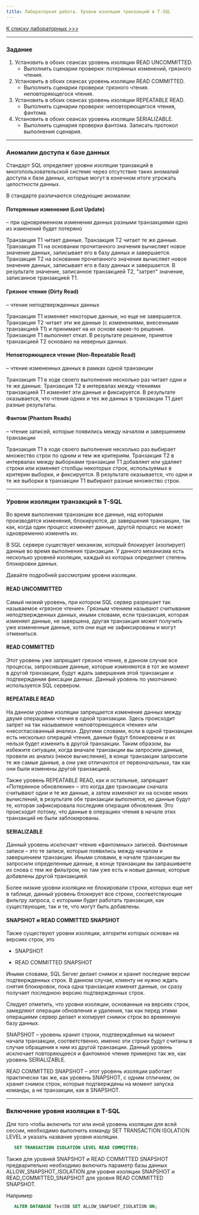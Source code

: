 ```yaml
---
title: Лабораторная работа. Уровни изоляции транзакций в T-SQL
---
```


[К списку лабораторных >>>](../README.md)

---

### Задание

1. Установить в обоих сеансах уровень изоляции READ UNCOMMITTED. 
   * Выполнить сценарии проверки: потерянных изменений, грязного чтения.
2. Установить в обоих сеансах уровень изоляции READ COMMITTED. 
   * Выполнить сценарии проверки: грязного чтения. неповторяющегося чтения.
3. Установить в обоих сеансах уровень изоляции REPEATABLE READ. 
   * Выполнить сценарии проверки: неповторяющегося чтения, фантома.
4. Установить в обоих сеансах уровень изоляции SERIALIZABLE. 
   * Выполнить сценария проверки фантома. Записать протокол выполнения сценария.

---

### Аномалии доступа к базе данных

Стандарт SQL определяет уровни изоляции транзакций в многопользовательской системе 
через отсутствие таких аномалий доступа к базе данных, 
которые могут в конечном итоге угрожать целостности данных. 

В стандарте различаются следующие аномалии: 

#### Потерянные изменения (Lost Update)

– при одновременном изменении данных разными транзакциями одно из изменений будет потеряно

Транзакция Т1 читает данные. Транзакция Т2 читает те же данные.
Транзакция T1 на основании прочитанного значения вычисляет новое значение данных, записывает его в базу данных и завершается. 
Транзакция T2 на основании прочитанного значения вычисляет новое значение данных, записывает его в базу данных и завершается. 
В результате значение, записанное транзакцией Т2, "затрет" значение, записанное транзакцией Т1. 

#### Грязное чтение (Dirty Read)

– чтение неподтвержденных данных
 
Транзакция Т1 изменяет некоторые данные, но еще не завершается. 
Транзакция Т2 читает эти же данные (с изменениями, внесенными транзакцией Т1) 
и принимает на их основе какие-то решения. Транзакция Т1 выполняет откат. 
В результате решение, принятое транзакцией Т2 основано на неверных данных. 

#### Неповторяющееся чтение (Non-Repeatable Read)

– чтение измененных данных в рамках одной транзакции

Транзакция Т1 в ходе своего выполнения несколько раз читает одни и те же данные. 
Транзакция Т2 в интервалах между чтениями транзакцией Т1 изменяет эти данные и фиксируется.
В результате оказывается, что чтения одних и тех же данных в транзакции Т1 дает разные результаты. 

#### Фантом (Phantom Reads)

– чтение записей, которые появились между началом и завершением транзакции

Транзакция Т1 в ходе своего выполнения несколько раз выбирает множество строк по одним и тем же критериям.
Транзакция Т2 в интервалах между выборками транзакции Т1 добавляет или удаляет строки или изменяет столбцы некоторых строк, 
используемых в критерии выборки, и фиксируется. 
В результате оказывается, что одни и те же выборки в транзакции Т1 выбирают разные множество строк.

---

### Уровни изоляции транзакций в T-SQL

Во время выполнения транзакции все данные, над которыми производятся изменения, 
блокируются, до завершения транзакции, так как, когда один процесс изменяет данные, 
другой процесс не может одновременно изменять их. 

В SQL сервере существует механизм, который блокирует (изолирует) данные во время выполнения транзакции. 
У данного механизма есть несколько уровней изоляции, каждый из которых определяет степень блокировки данных.

Давайте подробней рассмотрим уровни изоляции.

#### READ UNCOMMITTED

Самый низкий уровень, при котором SQL сервер разрешает так называемое «грязное чтение». 
Грязным чтением называют считывание неподтвержденных данных, иными словами, 
если транзакция, которая изменяет данные, не завершена, другая транзакция может получить
уже измененные данные, хотя они еще не зафиксированы и могут отмениться.

#### READ COMMITTED

Этот уровень уже запрещает грязное чтение, в данном случае все процессы, запросившие данные, 
которые изменяются в тот же момент в другой транзакции, будут ждать завершения этой транзакции
и подтверждения фиксации данных. Данный уровень по умолчанию используется SQL сервером.

#### REPEATABLE READ

На данном уровне изоляции запрещается изменение данных между двумя операциями чтения в одной транзакции. 
Здесь происходит запрет на так называемое «неповторяющееся чтение» или «несогласованный анализ». 
Другими словами, если в одной транзакции есть несколько операций чтения, данные будут блокированы и 
их нельзя будет изменить в другой транзакции. Таким образом, вы избежите ситуации, когда вначале транзакции 
вы запросили данные, провели их анализ (некое вычисление), в конце транзакции запросили те же самые данные,
а они уже отличаются от первоначальных, так как они были изменены другой транзакцией.

Также уровень REPEATABLE READ, как и остальные, запрещает «Потерянное обновление» – 
это когда две транзакции сначала считывают одни и те же данные, а затем изменяют их на основе неких вычислений,
в результате обе транзакции выполнятся, но данные будут те, которая зафиксировала последняя операция обновления.
Это происходит потому, что данные в операциях чтения в начале этих транзакций не были заблокированы.

#### SERIALIZABLE

Данный уровень исключает чтение «фантомных» записей. Фантомные записи – это те записи, 
которые появились между началом и завершением транзакции. Иными словами, в начале транзакции 
вы запросили определенные данные, в конце транзакции вы запрашиваете их снова с тем же фильтром, 
но там уже есть и новые данные, которые добавлены другой транзакцией. 

Более низкие уровни изоляции не блокировали строки, которых еще нет в таблице,
данный уровень блокирует все строки, соответствующие фильтру запроса, 
с которыми будет работать транзакция, как существующие, так и те, что могут быть добавлены.

#### SNAPSHOT и READ COMMITTED SNAPSHOT

Также существуют уровни изоляции, алгоритм которых основан на версиях строк, это

* SNAPSHOT

* READ COMMITTED SNAPSHOT

Иными словами, SQL Server делает снимок и хранит последние версии подтвержденных строк. 
В данном случае, клиенту не нужно ждать снятия блокировок, пока одна транзакция изменит данные, 
он сразу получает последнюю версию подтвержденных строк.

Следует отметить, что уровни изоляции, основанные на версиях строк, 
замедляют операции обновления и удаления, так как перед этими операциями сервер делает 
и копирует снимок строк во временную базу данных.

SNAPSHOT – уровень хранит строки, подтверждённые на момент начала транзакции, соответственно, 
именно эти строки будут считаны в случае обращения к ним из другой транзакции. 
Данный уровень исключает повторяющееся и фантомное чтение примерно так же, как уровень SERIALIZABLE.

READ COMMITTED SNAPSHOT – этот уровень изоляции работает практически так же, как уровень SNAPSHOT, 
с одним отличием, он хранит снимок строк, которые подтверждены на момент запуска команды,
а не транзакции, как в SNAPSHOT.

---

### Включение уровня изоляции в T-SQL

Для того чтобы включить тот или иной уровень изоляции для всей сессии, 
необходимо выполнить команду SET TRANSACTION ISOLATION LEVEL и указать название уровня изоляции.
```sql   
   SET TRANSACTION ISOLATION LEVEL READ COMMITTED;
```

Также для уровней SNAPSHOT и READ COMMITTED SNAPSHOT предварительно необходимо включить 
параметр базы данных ALLOW_SNAPSHOT_ISOLATION для уровня изоляции SNAPSHOT 
и READ_COMMITTED_SNAPSHOT для уровня READ COMMITTED SNAPSHOT.

Например
```sql
   ALTER DATABASE TestDB SET ALLOW_SNAPSHOT_ISOLATION ON;
```
